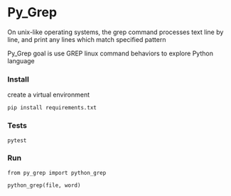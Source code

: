 # Py_Grep

On unix-like operating systems, the grep command processes
text line by line, and print any lines which match specified
pattern

Py_Grep goal is use GREP linux command behaviors to explore
Python language

### Install

create a virtual environment

`pip install requirements.txt`

### Tests

`pytest`

### Run

`from py_grep import python_grep`

`python_grep(file, word)`
